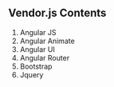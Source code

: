Vendor.js Contents
--------
1. Angular JS
2. Angular Animate
3. Angular UI
4. Angular Router
5. Bootstrap
6. Jquery
